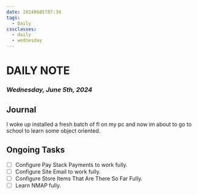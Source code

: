 ```yaml
---
date: 20240605T07:34
tags:
  - Daily
cssclasses:
  - daily
  - wednesday
---
```

# DAILY NOTE
### *Wednesday, June 5th, 2024*

## Journal
I woke up installed a fresh batch of fl on my pc and now im about to go to school to learn some object oriented.

## Ongoing Tasks
- [ ] Configure Pay Stack Payments to work fully.
- [ ] Configure Site Email to work fully.
- [ ] Configure Store Items That Are There So Far Fully.
- [ ] Learn NMAP fully.